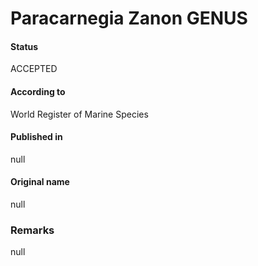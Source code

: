 Paracarnegia Zanon GENUS
=======

#### Status
ACCEPTED

#### According to
World Register of Marine Species

#### Published in
null

#### Original name
null

### Remarks
null